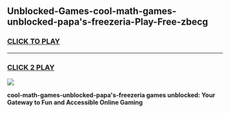 
## Unblocked-Games-cool-math-games-unblocked-papa's-freezeria-Play-Free-zbecg
<h3>
<a href="https://premium76.site?title=cool-math-games-unblocked-papa's-freezeria&ref=18A">CLICK TO PLAY</a></h3>
<hr>

<h3>
<a href="https://premium76.site?title=cool-math-games-unblocked-papa's-freezeria&ref=18A">CLICK 2 PLAY</a>
  
</h3>

<a href="https://premium76.site?title=cool-math-games-unblocked-papa's-freezeria&ref=18A"><img src="https://clearcache.store/games.png"></a>


**cool-math-games-unblocked-papa's-freezeria games unblocked: Your Gateway to Fun and Accessible Online Gaming**
